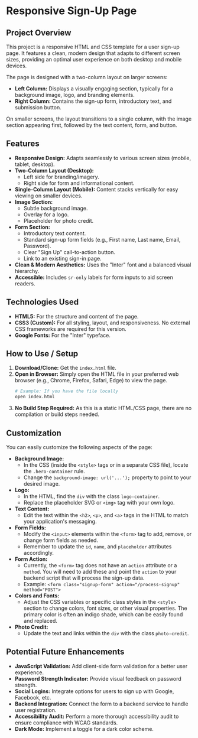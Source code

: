 # Responsive Sign-Up Page

## Project Overview

This project is a responsive HTML and CSS template for a user sign-up page. It features a clean, modern design that adapts to different screen sizes, providing an optimal user experience on both desktop and mobile devices.

The page is designed with a two-column layout on larger screens:

- **Left Column:** Displays a visually engaging section, typically for a background image, logo, and branding elements.
- **Right Column:** Contains the sign-up form, introductory text, and submission button.

On smaller screens, the layout transitions to a single column, with the image section appearing first, followed by the text content, form, and button.

## Features

- **Responsive Design:** Adapts seamlessly to various screen sizes (mobile, tablet, desktop).
- **Two-Column Layout (Desktop):**
  - Left side for branding/imagery.
  - Right side for form and informational content.
- **Single-Column Layout (Mobile):** Content stacks vertically for easy viewing on smaller devices.
- **Image Section:**
  - Subtle background image.
  - Overlay for a logo.
  - Placeholder for photo credit.
- **Form Section:**
  - Introductory text content.
  - Standard sign-up form fields (e.g., First name, Last name, Email, Password).
  - Clear "Sign Up" call-to-action button.
  - Link to an existing sign-in page.
- **Clean & Modern Aesthetics:** Uses the "Inter" font and a balanced visual hierarchy.
- **Accessible:** Includes `sr-only` labels for form inputs to aid screen readers.

## Technologies Used

- **HTML5:** For the structure and content of the page.
- **CSS3 (Custom):** For all styling, layout, and responsiveness. No external CSS frameworks are required for this version.
- **Google Fonts:** For the "Inter" typeface.

## How to Use / Setup

1.  **Download/Clone:** Get the `index.html` file.
2.  **Open in Browser:** Simply open the HTML file in your preferred web browser (e.g., Chrome, Firefox, Safari, Edge) to view the page.
    ```bash
    # Example: If you have the file locally
    open index.html
    ```
3.  **No Build Step Required:** As this is a static HTML/CSS page, there are no compilation or build steps needed.

## Customization

You can easily customize the following aspects of the page:

- **Background Image:**
  - In the CSS (inside the `<style>` tags or in a separate CSS file), locate the `.hero-container` rule.
  - Change the `background-image: url('...');` property to point to your desired image.
- **Logo:**
  - In the HTML, find the `div` with the class `logo-container`.
  - Replace the placeholder SVG or `<img>` tag with your own logo.
- **Text Content:**
  - Edit the text within the `<h2>`, `<p>`, and `<a>` tags in the HTML to match your application's messaging.
- **Form Fields:**
  - Modify the `<input>` elements within the `<form>` tag to add, remove, or change form fields as needed.
  - Remember to update the `id`, `name`, and `placeholder` attributes accordingly.
- **Form Action:**
  - Currently, the `<form>` tag does not have an `action` attribute or a `method`. You will need to add these and point the `action` to your backend script that will process the sign-up data.
  - Example: `<form class="signup-form" action="/process-signup" method="POST">`
- **Colors and Fonts:**
  - Adjust the CSS variables or specific class styles in the `<style>` section to change colors, font sizes, or other visual properties. The primary color is often an indigo shade, which can be easily found and replaced.
- **Photo Credit:**
  - Update the text and links within the `div` with the class `photo-credit`.

## Potential Future Enhancements

- **JavaScript Validation:** Add client-side form validation for a better user experience.
- **Password Strength Indicator:** Provide visual feedback on password strength.
- **Social Logins:** Integrate options for users to sign up with Google, Facebook, etc.
- **Backend Integration:** Connect the form to a backend service to handle user registration.
- **Accessibility Audit:** Perform a more thorough accessibility audit to ensure compliance with WCAG standards.
- **Dark Mode:** Implement a toggle for a dark color scheme.
